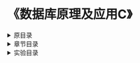 # 《数据库原理及应用C》 
<details>
<summary>原目录</summary>

- [x] 01第1章-1_数据库概述
- [x] 02第2章_Access概述	
- [x] 01实验2_预习-创建表	
- [x] 01第1章-2_数据模型	
- [x] 01实验2_收-创建表
- [x] 01实验2_互评-创建表	
- [x] 02实验3_预习-设计表	
- [x] 01第1章-3_关系数据库
- [x] 02实验3_收-设计表	
- [x] 02实验3_互评-设计表	
- [x] 03实验4_预习-编辑表	
- [x] 01第1章-4_数据库设计
- [x] 04实验5_预习-SQL-1	
- [x] 03实验4_收-编辑表
- [x] 03实验4_互评-编辑表	
- [x] 03第3章_表	
- [x] 04实验5_收-SQL-1	
- [x] 04实验5_互评-SQL-1
- [x] 05实验5_预习-SQL-2	
- [x] 06实验10_预习-基本结构
- [x] 05实验5_收-SQL-2
- [x] 05实验5_互评-SQL-2
- [x] 04第4章_SQL	
- [x] 07实验6_预习-查询设计	
- [x] 06实验10_收-基本结构	
- [x] 06实验10_互评-基本结构
- [x] 07实验6_收-查询设计	
- [x] 07实验6_互评-查询设计
- [x] 08实验7_收-窗体设计-1	
- [x] 08实验7_互评-窗体设计-1
- [x] 09实验7_预习-窗体设计-2	
- [x] 09实验7_收-窗体设计-2	
- [x] 09实验7_互评-窗体设计-2	
- [x] 05第6章_窗体设计	
- [x] 07第7章_报表设计	
- [x] 10实验8_收-报表设计	
- [x] 10实验8_互评-报表设计	
- [x] 08第8章_宏	
- [x] 11实验9_收-宏	
- [x] 11实验9_互评-宏	
- [x] 12实验11_预习-过程函数	
- [x] 12实验11_收-过程函数	
- [x] 12实验11_互评-过程函数
- [x] 期中考试	
- [x] 期中考试-互评	
- [x] 13实验12_预习-面向对象
- [x] 13实验12_收-面向对象	
- [x] 13实验12_互评-面向对象	
- [x] 14实验13_预习-ADO	
- [x] 14实验13_收-ADO	
- [x] 14实验13_互评-ADO	
- [x] 06第9章_VBA
	
</details>

<details>
<summary>章节目录</summary>

- [x] 第1章
  - [x] 1 数据库概述
  - [x] 2 数据模型
  - [x] 3 关系数据库	
  - [x] 4 数据库设计
- [x] 第2章 Access概述
- [x] 第3章 表	
- [x] 第4章 SQL	
- [x] 第6章 窗体设计	
- [x] 第7章 报表设计
- [x] 第8章 宏	
- [x] 第9章 VBA	

</details>

<details>
<summary>
实验目录
</summary>

**包括：预习、收、互评**

- [x] 创建表	
- [x] 设计表	
- [x] 编辑表	
- [x] SQL
- [x] 查询设计	
- [x] 窗体设计
- [x] 报表设计	
- [x] 宏
- [x] 基本结构
- [x] 过程函数
- [x] 面向对象
- [x] ADO
- [x] 期中考试

</details>




